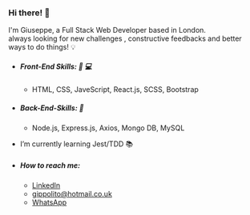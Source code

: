 ### Hi there! 👋

I'm Giuseppe, a Full Stack Web Developer based in London. <br />
 always looking for new challenges , constructive feedbacks and better ways to do things! :bulb:

 * ##### Front-End Skills: :iphone: :computer:
    *  HTML, CSS, JaveScript, React.js, SCSS, Bootstrap
              
              
 * ##### Back-End-Skills: :exploding_head:
    *  Node.js, Express.js, Axios, Mongo DB, MySQL
    

* I’m currently learning Jest/TDD :books:

* ##### How to reach me:
    *  [LinkedIn](www.linkedin.com/in/giuseppe-ippolito-g23i)  
    *  [gippolito@hotmail.co.uk](gippolito@hotmail.co.uk)
    *  [WhatsApp](https://wa.me/+447795961318)
  


<!--
**2gi3/2gi3** is a ✨ _special_ ✨ repository because its `README.md` (this file) appears on your GitHub profile.

Here are some ideas to get you started:

- 🔭 I’m currently working on ...
- 🌱 I’m currently learning ...
- 👯 I’m looking to collaborate on ...
- 🤔 I’m looking for help with ...
- 💬 Ask me about ...
- 📫 How to reach me: ...
- 😄 Pronouns: ...
- ⚡ Fun fact: ...
-->
